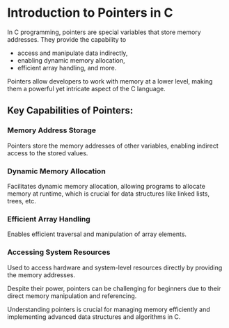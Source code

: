 # Introduction to Pointers in C

In C programming, pointers are special variables that store memory addresses. 
They provide the capability to 
- access and manipulate data indirectly, 
- enabling dynamic memory allocation, 
- efficient array handling, and more. 

Pointers allow developers to work with memory at a lower level, making them a powerful yet intricate aspect of the C language.

## Key Capabilities of Pointers:

### Memory Address Storage
Pointers store the memory addresses of other variables, enabling indirect access to the stored values.

### Dynamic Memory Allocation
Facilitates dynamic memory allocation, allowing programs to allocate memory at runtime, which is crucial for data structures like linked lists, trees, etc.

### Efficient Array Handling
Enables efficient traversal and manipulation of array elements.

### Accessing System Resources
Used to access hardware and system-level resources directly by providing the memory addresses.

Despite their power, pointers can be challenging for beginners due to their direct memory manipulation and referencing. 

Understanding pointers is crucial for managing memory efficiently and implementing advanced data structures and algorithms in C.
